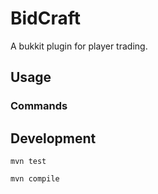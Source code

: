 # BidCraft
A bukkit plugin for player trading.

## Usage

### Commands

## Development

```mvn test```

```mvn compile```